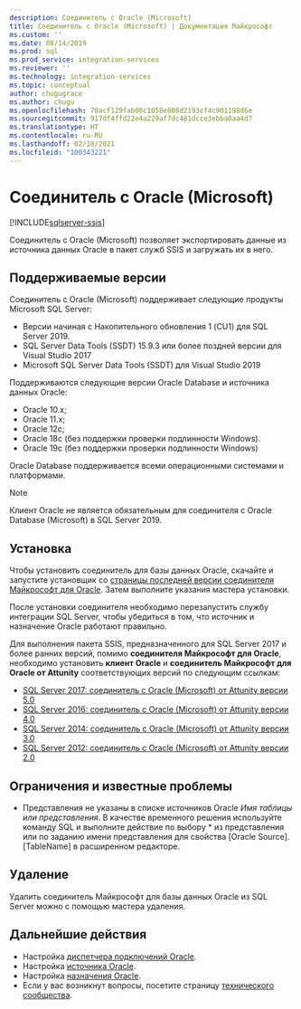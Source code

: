 ```yaml
---
description: Соединитель с Oracle (Microsoft)
title: Соединитель с Oracle (Microsoft) | Документация Майкрософт
ms.custom: ''
ms.date: 08/14/2019
ms.prod: sql
ms.prod_service: integration-services
ms.reviewer: ''
ms.technology: integration-services
ms.topic: conceptual
author: chugugrace
ms.author: chugu
ms.openlocfilehash: 70acf129fa608c1058e808d2193cf4c901198d6e
ms.sourcegitcommit: 917df4ffd22e4a229af7dc481dcce3ebba0aa4d7
ms.translationtype: HT
ms.contentlocale: ru-RU
ms.lasthandoff: 02/10/2021
ms.locfileid: "100343221"
---
```

# <a name="microsoft-connector-for-oracle"></a>Соединитель с Oracle (Microsoft)

[!INCLUDE[sqlserver-ssis](../../includes/applies-to-version/sqlserver-ssis.md)]

Соединитель с Oracle (Microsoft) позволяет экспортировать данные из источника данных Oracle в пакет служб SSIS и загружать их в него.

## <a name="version-support"></a>Поддерживаемые версии

Соединитель с Oracle (Microsoft) поддерживает следующие продукты Microsoft SQL Server:

- Версии начиная с Накопительного обновления 1 (CU1) для SQL Server 2019.
- SQL Server Data Tools (SSDT) 15.9.3 или более поздней версии для Visual Studio 2017
- Microsoft SQL Server Data Tools (SSDT) для Visual Studio 2019

Поддерживаются следующие версии Oracle Database и источника данных Oracle:

- Oracle 10.x;
- Oracle 11.x;
- Oracle 12c;
- Oracle 18c (без поддержки проверки подлинности Windows).
- Oracle 19c (без поддержки проверки подлинности Windows)

Oracle Database поддерживается всеми операционными системами и платформами.
> [!NOTE]
>
> Клиент Oracle не является обязательным для соединителя с Oracle Database (Microsoft) в SQL Server 2019.

## <a name="installation"></a>Установка

Чтобы установить соединитель для базы данных Oracle, скачайте и запустите установщик со [страницы последней версии соединителя Майкрософт для Oracle](https://www.microsoft.com/download/details.aspx?id=58228). Затем выполните указания мастера установки.

После установки соединителя необходимо перезапустить службу интеграции SQL Server, чтобы убедиться в том, что источник и назначение Oracle работают правильно.

Для выполнения пакета SSIS, предназначенного для SQL Server 2017 и более ранних версий, помимо **соединителя Майкрософт для Oracle**, необходимо установить **клиент Oracle** и **соединитель Майкрософт для Oracle от Attunity** соответствующих версий по следующим ссылкам:

- [SQL Server 2017: соединитель с Oracle (Microsoft) от Attunity версии 5.0](https://www.microsoft.com/download/details.aspx?id=55179)
- [SQL Server 2016: соединитель с Oracle (Microsoft) от Attunity версии 4.0](https://www.microsoft.com/download/details.aspx?id=52950)
- [SQL Server 2014: соединитель с Oracle (Microsoft) от Attunity версии 3.0](https://www.microsoft.com/download/details.aspx?id=44582)
- [SQL Server 2012: соединитель с Oracle (Microsoft) от Attunity версии 2.0](https://www.microsoft.com/download/details.aspx?id=29283)

## <a name="limitations-and-known-issues"></a>Ограничения и известные проблемы

- Представления не указаны в списке источников Oracle *Имя таблицы или представления*. В качестве временного решения используйте команду SQL и выполните действие по выбору * из представления или по заданию имени представления для свойства [Oracle Source].[TableName] в расширенном редакторе.

## <a name="uninstallation"></a>Удаление

Удалить соединитель Майкрософт для базы данных Oracle из SQL Server можно с помощью мастера удаления.

## <a name="next-steps"></a>Дальнейшие действия

- Настройка [диспетчера подключений Oracle](oracle-connection-manager.md).
- Настройка [источника Oracle](oracle-source.md).
- Настройка [назначения Oracle](oracle-destination.md).
- Если у вас возникнут вопросы, посетите страницу [технического сообщества](https://aka.ms/AA5u35j).
